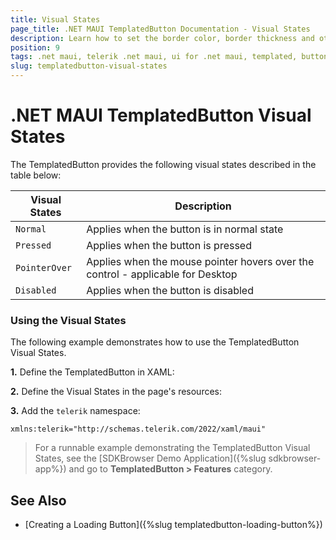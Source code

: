 ```yaml
---
title: Visual States
page_title: .NET MAUI TemplatedButton Documentation - Visual States
description: Learn how to set the border color, border thickness and other in different Visual States of the Telerik TemplatedButton for .NET MAUI.
position: 9
tags: .net maui, telerik .net maui, ui for .net maui, templated, button, microsoft .net maui
slug: templatedbutton-visual-states
---
```


# .NET MAUI TemplatedButton Visual States

The TemplatedButton provides the following visual states described in the table below:

| Visual States | Description |
| ------------- | --------------- |
| `Normal` | Applies when the button is in normal state |
| `Pressed` | Applies when the button is pressed |
| `PointerOver` | Applies when the mouse pointer hovers over the control - applicable for Desktop |
| `Disabled` | Applies when the button is disabled |

### Using the Visual States

The following example demonstrates how to use the TemplatedButton Visual States.

**1.** Define the TemplatedButton in XAML:

<snippet id='templatedbutton-visual-states' />

**2.** Define the Visual States in the page's resources:

<snippet id='templatedbutton-visual-states-resources' />

**3.** Add the `telerik` namespace:

```XAML
xmlns:telerik="http://schemas.telerik.com/2022/xaml/maui"
```

> For a runnable example demonstrating the TemplatedButton Visual States, see the [SDKBrowser Demo Application]({%slug sdkbrowser-app%}) and go to **TemplatedButton > Features** category.

## See Also

- [Creating a Loading Button]({%slug templatedbutton-loading-button%})
